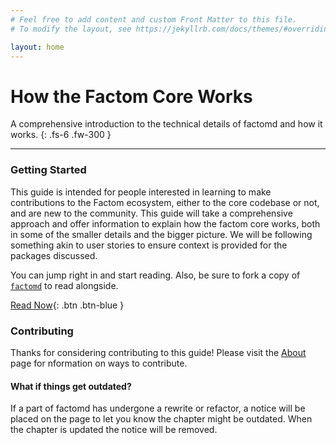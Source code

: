 ```yaml
---
# Feel free to add content and custom Front Matter to this file.
# To modify the layout, see https://jekyllrb.com/docs/themes/#overriding-theme-defaults

layout: home
---
```


# How the Factom Core Works

A comprehensive introduction to the technical details of factomd and how it works.
{: .fs-6 .fw-300 }

---

### Getting Started

This guide is intended for people interested in learning to make contributions to the Factom ecosystem, either to the core codebase or not, and are new to the community. This guide will take a comprehensive approach and offer information to explain how the factom core works, both in some of the smaller details and the bigger picture. We will be following something akin to user stories to ensure context is provided for the packages discussed.

You can jump right in and start reading. Also, be sure to fork a copy of [`factomd`](https://github.com/FactomProject/factomd) to read alongside.

[Read Now](/hackingfactom/introduction){: .btn .btn-blue }

### Contributing

Thanks for considering contributing to this guide! Please visit the [About](/about) page for nformation on ways to contribute.

#### What if things get outdated?

If a part of factomd has undergone a rewrite or refactor, a notice will be placed on the page to let you know the chapter might be outdated. When the chapter is updated the notice will be removed.